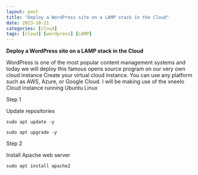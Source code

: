 ```yaml
---
layout: post
title: "Deploy a WordPress site on a LAMP stack in the Cloud"
date: 2023-10-21
categories: [cloud]
tags: [cloud] [wordpress] [LAMP]
---
```


**Deploy a WordPress site on a LAMP stack in the Cloud**


WordPress is one of the most popular content management systems and today we will deploy this famous opens source 
program on our very own cloud instance
Create your virtual cloud instance. You can use any platform such as AWS, Azure, or Google Cloud. 
I will be making use of the xneelo Cloud instance running Ubuntu Linux

Step 1

Update repositories

```
sudo apt update -y
```

```
sudo apt upgrade -y
```


Step 2

Install Apache web server 

```
sudo apt install apache2
```
